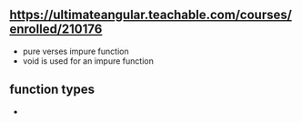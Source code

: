 ## https://ultimateangular.teachable.com/courses/enrolled/210176

* pure verses impure function
* void is used for an impure function

## function types

* 